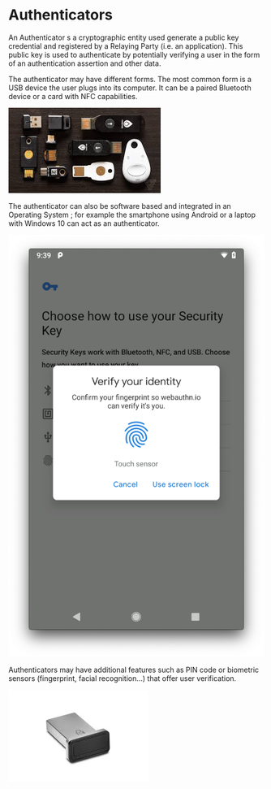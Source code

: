 # Authenticators

An Authenticator s a cryptographic entity used generate a public key credential and registered by a Relaying Party \(i.e. an application\). This public key is used to authenticate by potentially verifying a user in the form of an authentication assertion and other data.

The authenticator may have different forms. The most common form is a USB device the user plugs into its computer. It can be a paired Bluetooth device or a card with NFC capabilities.

![Webauthn compatible devices](../.gitbook/assets/fido2.jpeg)

The authenticator can also be software based and integrated in an Operating System ; for example the smartphone using Android or a laptop with Windows 10 can act as an authenticator.

![Android screenshot](../.gitbook/assets/webauthn-android-fennec.png)

Authenticators may have additional features such as PIN code or biometric sensors \(fingerprint, facial recognition…\) that offer user verification.

![USB key with fingerprint reader](../.gitbook/assets/images.jpeg)

